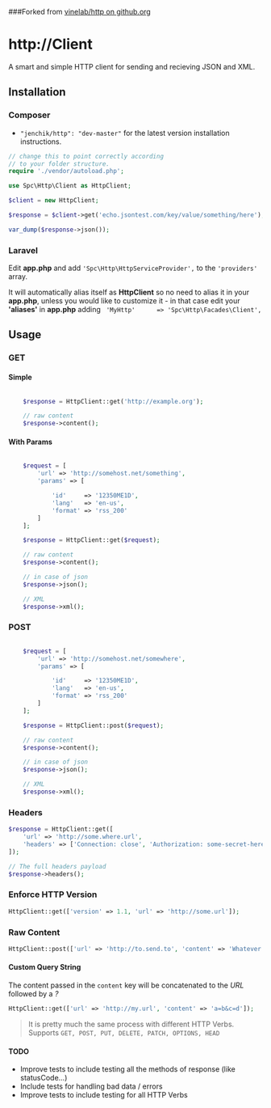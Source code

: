 ###Forked from [vinelab/http on github.org](https://github.com/Vinelab/http)

# http://Client

A smart and simple HTTP client for sending and recieving JSON and XML.

## Installation

### Composer

- `"jenchik/http": "dev-master"` for the latest version installation instructions.

```php
// change this to point correctly according
// to your folder structure.
require './vendor/autoload.php';

use Spc\Http\Client as HttpClient;

$client = new HttpClient;

$response = $client->get('echo.jsontest.com/key/value/something/here');

var_dump($response->json());
```

### Laravel

Edit **app.php** and add ```'Spc\Http\HttpServiceProvider',``` to the ```'providers'``` array.

It will automatically alias itself as **HttpClient** so no need to alias it in your **app.php**, unless you would like to customize it - in that case edit your **'aliases'** in **app.php** adding ``` 'MyHttp'	  => 'Spc\Http\Facades\Client',```

## Usage

### GET

#### Simple

```php

	$response = HttpClient::get('http://example.org');

	// raw content
	$response->content();

```

#### With Params

```php

	$request = [
		'url' => 'http://somehost.net/something',
		'params' => [

			'id'     => '12350ME1D',
			'lang'   => 'en-us',
			'format' => 'rss_200'
		]
	];

	$response = HttpClient::get($request);

	// raw content
	$response->content();

	// in case of json
	$response->json();

	// XML
	$response->xml();

```

### POST

```php

	$request = [
		'url' => 'http://somehost.net/somewhere',
		'params' => [

			'id'     => '12350ME1D',
			'lang'   => 'en-us',
			'format' => 'rss_200'
		]
	];

	$response = HttpClient::post($request);

	// raw content
	$response->content();

	// in case of json
	$response->json();

	// XML
	$response->xml();
```

### Headers

```php
$response = HttpClient::get([
	'url' => 'http://some.where.url',
	'headers' => ['Connection: close', 'Authorization: some-secret-here']
]);

// The full headers payload
$response->headers();
```

### Enforce HTTP Version

```php
HttpClient::get(['version' => 1.1, 'url' => 'http://some.url']);
```

### Raw Content

```php
HttpClient::post(['url' => 'http://to.send.to', 'content' => 'Whatever content here may go!']);
```

#### Custom Query String

The content passed in the `content` key will be concatenated to the *URL* followed by a *?*

```php
HttpClient::get(['url' => 'http://my.url', 'content' => 'a=b&c=d']);
```

> It is pretty much the same process with different HTTP Verbs. Supports ``` GET, POST, PUT, DELETE, PATCH, OPTIONS, HEAD ```

#### TODO
- Improve tests to include testing all the methods of response (like statusCode...)
- Include tests for handling bad data / errors
- Improve tests to include testing for all HTTP Verbs
